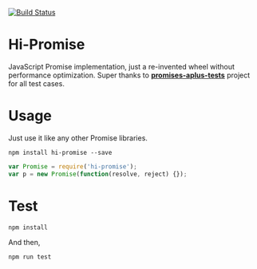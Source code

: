 <a href="https://circleci.com/gh/hi-plan/hi-promise/tree/master"><img src="https://img.shields.io/circleci/project/hi-plan/hi-promise/master.svg" alt="Build Status"></a>
# Hi-Promise
JavaScript Promise implementation, just a re-invented wheel without performance optimization.
Super thanks to [**promises-aplus-tests**](https://github.com/promises-aplus/promises-tests) project for all test cases.

# Usage
Just use it like any other Promise libraries.

```npm install hi-promise --save```

```javascript
var Promise = require('hi-promise');
var p = new Promise(function(resolve, reject) {});
```

# Test
```npm install```

And then,

```npm run test```
